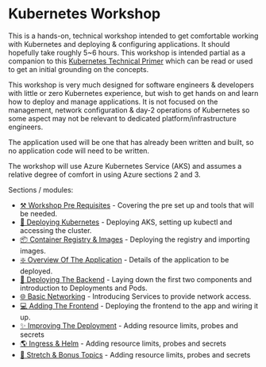 # Kubernetes Workshop

This is a hands-on, technical workshop intended to get comfortable working with Kubernetes and deploying & configuring applications. It should hopefully take roughly 5~6 hours. This workshop is intended partial as a companion to this [Kubernetes Technical Primer](https://github.com/benc-uk/kube-primer) which can be read or used to get an initial grounding on the concepts.

This workshop is very much designed for software engineers & developers with little or zero Kubernetes experience, but wish to get hands on and learn how to deploy and manage applications. It is not focused on the management, network configuration & day-2 operations of Kubernetes so some aspect may not be relevant to dedicated platform/infrastructure engineers.

The application used will be one that has already been written and built, so no application code will need to be written.

The workshop will use Azure Kubernetes Service (AKS) and assumes a relative degree of comfort in using Azure sections 2 and 3.

Sections / modules:

- [⚒️ Workshop Pre Requisites](00-pre-reqs/readme.md) - Covering the pre set up and tools that will be needed.
- [🚦 Deploying Kubernetes](01-cluster/readme.md) - Deploying AKS, setting up kubectl and accessing the cluster.
- [📦 Container Registry & Images](02-container-registry/readme.md) - Deploying the registry and importing images.
- [❇️ Overview Of The Application](03-the-application/readme.md) - Details of the application to be deployed.
- [🚀 Deploying The Backend](04-deployment/readme.md) - Laying down the first two components and introduction to Deployments and Pods.
- [🌐 Basic Networking](05-network-basics/readme.md) - Introducing Services to provide network access.
- [💻 Adding The Frontend](06-frontend/readme.md) - Deploying the frontend to the app and wiring it up.
- [✨ Improving The Deployment](07-improvements/readme.md) - Adding resource limits, probes and secrets
- [🌎 Ingress & Helm](08-helm-ingress/readme.md) - Adding resource limits, probes and secrets
- [🤯 Stretch & Bonus Topics](xx-blah/readme.md) - Adding resource limits, probes and secrets
